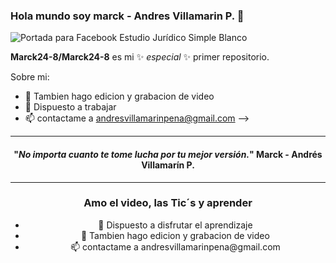 ### Hola mundo soy marck - Andres Villamarin P. 👋
![Portada para Facebook Estudio Jurídico Simple Blanco](https://github.com/Marck24-8/Marck24-8/assets/144976504/4e3c16f7-6a8c-47b9-b85b-c13b2d0a8bbd)


**Marck24-8/Marck24-8** es mi ✨ _especial_ ✨ primer repositorio.

Sobre mi:

- 🌱 Tambien hago edicion y grabacion de video 
- 💬 Dispuesto a trabajar
- 📫 contactame a andresvillamarinpena@gmail.com
-->
<hr>
<!-- MAIN PHRASE SECTION -->
<span align="center">
  <span>
    <h4 align="center">"<em>No importa cuanto te tome lucha por tu mejor versión.</em>"
      <span align="center">Marck - Andrés Villamarín P.</span>
    </h4>

<!-- ABOUT YOU -->
<hr>
<h3 align="center"> Amo el video, las Tic´s y aprender </h3>
  <ul>
    <li>🔭 Dispuesto a disfrutar el aprendizaje </strong></li>
    <li>🌱 Tambien hago edicion y grabacion de video </strong></li>
    <li>📫 contactame a andresvillamarinpena@gmail.com</strong></li>
  </ul>
